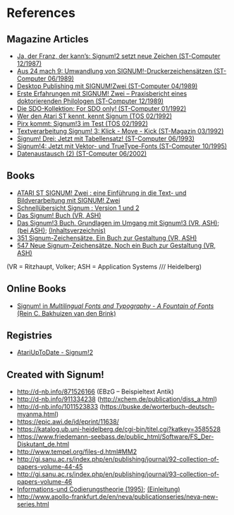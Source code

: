 # References

## Magazine Articles

- [Ja, der Franz, der kann’s: Signum!2 setzt neue Zeichen (ST-Computer 12/1987)](https://stcarchiv.de/stc1987/12/signum2)
- [Aus 24 mach 9: Umwandlung von SIGNUM!-Druckerzeichensätzen (ST-Computer 06/1989)](https://stcarchiv.de/stc1989/06/umwandlung-von-signum-druckerzeichensaetzen)
- [Desktop Publishing mit SIGNUM!Zwei (ST-Computer 04/1989)](https://www.stcarchiv.de/stc1989/04/desktop-publishing-mit-signum-zwei)
- [Erste Erfahrungen mit SIGNUM! Zwei – Praxisbericht eines doktorierenden Philologen (ST-Computer 12/1989)](https://www.stcarchiv.de/stc1989/12/erfahrungen-mit-signum-zwei)
- [Die SDO-Kollektion: For SDO only! (ST-Computer 01/1992)](https://www.stcarchiv.de/stc1992/01/sdo-kollektion)
- [Wer den Atari ST kennt, kennt Signum (TOS 02/1992)](https://www.stcarchiv.de/tos1992/02/signum-interview)
- [Pirx kommt: Signum!3 im Test (TOS 02/1992)](https://www.stcarchiv.de/tos1992/02/signum3-im-test)
- [Textverarbeitung Signum! 3: Klick - Move - Kick (ST-Magazin 03/1992)](https://www.stcarchiv.de/stm1992/03/textverarbeitung-signum3)
- [Signum! Drei: Jetzt mit Tabellensatz! (ST-Computer 06/1993)](https://www.stcarchiv.de/stc1993/06/signum-drei-tabellensatz)
- [Signum!4: Jetzt mit Vektor- und TrueType-Fonts (ST-Computer 10/1995)](https://www.stcarchiv.de/stc1995/10/signum4)
- [Datenaustausch (2) (ST-Computer 06/2002)](https://www.stcarchiv.de/stc2002/06/datenaustausch)

## Books

- [ATARI ST SIGNUM! Zwei : eine Einführung in die Text- und Bildverarbeitung mit SIGNUM! Zwei](https://www.deutsche-digitale-bibliothek.de/item/OSYR2IIIS5SLCCGZ4TCXFMANMXQIL6KY)
- [Schnellübersicht Signum : Version 1 und 2](https://www.deutsche-digitale-bibliothek.de/item/4FGK7DLCVHFERWJSTYHVUTMZVU7CW36M)
- [Das Signum! Buch (VR, ASH)](https://www.zvab.com/products/isbn/9783980183406)
- [Das Signum!3 Buch. Grundlagen im Umgang mit Signum!3 (VR, ASH)](https://www.zvab.com/products/isbn/9783980183451); [(bei ASH)](https://www.ashshop.biz/diverses/buecher/textverarbeitung/878/das-signum-drei-buch); [(Inhaltsverzeichnis)](http://scans.hebis.de/02/03/22/02032241_toc.pdf)
- [351 Signum-Zeichensätze. Ein Buch zur Gestaltung (VR, ASH)](https://www.zvab.com/products/isbn/9783980183413)
- [547 Neue Signum-Zeichensätze. Noch ein Buch zur Gestaltung (VR, ASH)](https://www.zvab.com/products/isbn/9783980183420)

(VR = Ritzhaupt, Volker; ASH = Application Systems /// Heidelberg)

## Online Books

- [Signum! in *Multilingual Fonts and Typography - A Fountain of Fonts* (Rein C. Bakhuizen van den Brink)](https://dziewon.home.xs4all.nl/fontein/signum!.htm)

## Registries

- [AtariUpToDate - Signum!2](http://www.atariuptodate.de/de/6362/signum-zwei)

## Created with Signum!

- <http://d-nb.info/871526166> (EBzG – Beispieltext Antik)
- <http://d-nb.info/911334238> (<http://xchem.de/publication/diss_a.html>)
- <http://d-nb.info/1011523833> (<https://buske.de/worterbuch-deutsch-myanma.html>)
- <https://epic.awi.de/id/eprint/11638/>
- <https://katalog.ub.uni-heidelberg.de/cgi-bin/titel.cgi?katkey=3585528>
- <https://www.friedemann-seebass.de/public_html/Software/FS_Der-Diskutant_de.html>
- <http://www.tempel.org/files-d.html#MM2>
- <http://gi.sanu.ac.rs/index.php/en/publishing/journal/92-collection-of-papers-volume-44-45>
- <http://gi.sanu.ac.rs/index.php/en/publishing/journal/93-collection-of-papers-volume-46>
- [Informations-und Codierungstheorie (1995)](https://link.springer.com/book/10.1007/978-3-642-78659-4); [(Einleitung)](https://link.springer.com/content/pdf/bfm:978-3-642-78659-4/1.pdf)
- <http://www.apollo-frankfurt.de/en/neva/publicationseries/neva-new-series.html>
